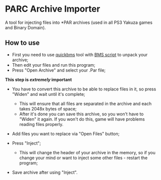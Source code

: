# PARC Archive Importer
A tool for injecting files into *PAR archives (used in all PS3 Yakuza games and Binary Domain).

## How to use
- First you need to use [quickbms](http://aluigi.altervista.org/quickbms.htm) tool with [BMS script](http://aluigi.altervista.org/bms/parc.bms) to unpack your archive;
- Then edit your files and run this program;
- Press "Open Archive" and select your .Par file;

**This step is _extremely_ important**
- You have to convert this archive to be able to replace files in it, so press "Widen" and wait until it's complete;
  - This will ensure that all files are separated in the archive and each takes 2048x bytes of space;
  - After it's done you can save this archive, so you won't have to "Widen" it again.
If you won't do this, game will have problems reading files properly.

- Add files you want to replace via "Open Files" button;
- Press "Inject";
  - This will change the header of your archive in the memory, so if you change your mind or want to inject some other files - restart the program;
- Save archive after using "Inject".
